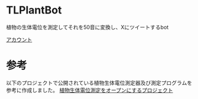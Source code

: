 # TLPlantBot
植物の生体電位を測定してそれを50音に変換し、Xにツイートするbot

[アカウント](https://twitter.com/TL_PLANT)

# 参考
以下のプロジェクトで公開されている植物生体電位測定器及び測定プログラムを参考に作成しました。
[植物生体電位測定をオープンにするプロジェクト](https://docs.google.com/presentation/d/1Tm0e-mBNrTchN6YlGpvvomUZfy79yOtrTSNHG-l_jFg/edit#slide=id.p)
